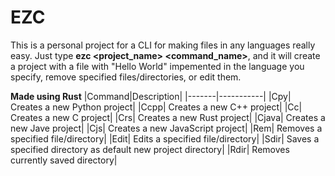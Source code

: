 # EZC
This is a personal project for a CLI for making files in any languages really easy. Just type **ezc <project_name> <command_name>**, and it will create a project with a file with "Hello World" impemented in the language you specify, remove specified files/directories, or edit them.

**Made using Rust**
|Command|Description| 
|-------|-----------|
|Cpy| Creates a new Python project|
|Ccpp| Creates a new C++ project|
|Cc| Creates a new C project|
|Crs| Creates a new Rust project|
|Cjava| Creates a new Jave project|
|Cjs| Creates a new JavaScript project|
|Rem| Removes a specified file/directory|
|Edit| Edits a specified file/directory|
|Sdir| Saves a specified directory as default new project directory|
|Rdir| Removes currently saved directory|


